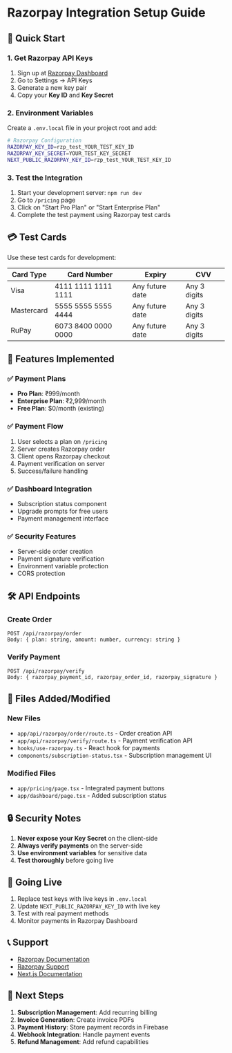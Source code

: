 # Razorpay Integration Setup Guide

## 🚀 Quick Start

### 1. Get Razorpay API Keys

1. Sign up at [Razorpay Dashboard](https://dashboard.razorpay.com/)
2. Go to Settings → API Keys
3. Generate a new key pair
4. Copy your **Key ID** and **Key Secret**

### 2. Environment Variables

Create a `.env.local` file in your project root and add:

```bash
# Razorpay Configuration
RAZORPAY_KEY_ID=rzp_test_YOUR_TEST_KEY_ID
RAZORPAY_KEY_SECRET=YOUR_TEST_KEY_SECRET
NEXT_PUBLIC_RAZORPAY_KEY_ID=rzp_test_YOUR_TEST_KEY_ID
```

### 3. Test the Integration

1. Start your development server: `npm run dev`
2. Go to `/pricing` page
3. Click on "Start Pro Plan" or "Start Enterprise Plan"
4. Complete the test payment using Razorpay test cards

## 💳 Test Cards

Use these test cards for development:

| Card Type | Card Number | Expiry | CVV |
|-----------|-------------|---------|-----|
| Visa | 4111 1111 1111 1111 | Any future date | Any 3 digits |
| Mastercard | 5555 5555 5555 4444 | Any future date | Any 3 digits |
| RuPay | 6073 8400 0000 0000 | Any future date | Any 3 digits |

## 🔧 Features Implemented

### ✅ Payment Plans
- **Pro Plan**: ₹999/month
- **Enterprise Plan**: ₹2,999/month
- **Free Plan**: $0/month (existing)

### ✅ Payment Flow
1. User selects a plan on `/pricing`
2. Server creates Razorpay order
3. Client opens Razorpay checkout
4. Payment verification on server
5. Success/failure handling

### ✅ Dashboard Integration
- Subscription status component
- Upgrade prompts for free users
- Payment management interface

### ✅ Security Features
- Server-side order creation
- Payment signature verification
- Environment variable protection
- CORS protection

## 🛠️ API Endpoints

### Create Order
```
POST /api/razorpay/order
Body: { plan: string, amount: number, currency: string }
```

### Verify Payment
```
POST /api/razorpay/verify
Body: { razorpay_payment_id, razorpay_order_id, razorpay_signature }
```

## 📁 Files Added/Modified

### New Files
- `app/api/razorpay/order/route.ts` - Order creation API
- `app/api/razorpay/verify/route.ts` - Payment verification API
- `hooks/use-razorpay.ts` - React hook for payments
- `components/subscription-status.tsx` - Subscription management UI

### Modified Files
- `app/pricing/page.tsx` - Integrated payment buttons
- `app/dashboard/page.tsx` - Added subscription status

## 🔒 Security Notes

1. **Never expose your Key Secret** on the client-side
2. **Always verify payments** on the server-side
3. **Use environment variables** for sensitive data
4. **Test thoroughly** before going live

## 🚀 Going Live

1. Replace test keys with live keys in `.env.local`
2. Update `NEXT_PUBLIC_RAZORPAY_KEY_ID` with live key
3. Test with real payment methods
4. Monitor payments in Razorpay Dashboard

## 📞 Support

- [Razorpay Documentation](https://razorpay.com/docs/)
- [Razorpay Support](https://razorpay.com/support/)
- [Next.js Documentation](https://nextjs.org/docs)

## 🎯 Next Steps

1. **Subscription Management**: Add recurring billing
2. **Invoice Generation**: Create invoice PDFs
3. **Payment History**: Store payment records in Firebase
4. **Webhook Integration**: Handle payment events
5. **Refund Management**: Add refund capabilities
